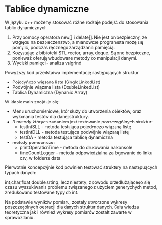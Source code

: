 # Tablice dynamiczne

W języku c++ możemy stosować różne rodzaje podejść do stosowania tablic dynamicznych. 

1. Przy pomocy operatora new[] i delate[]. Nie jest on bezpieczny, ze względu na bezpieczeństwo, a mianowicie programista możę się pomylić, podczas ręcznego zarządzania pamięcią.
2. Kożystając z biblioteki STL vector, array, deque. Są one bezpieczne, ponieważ oferują wbudowane metody do manipulacji danymi. 
3. Wycieki pamięci - analiza valgrind

Powyższy kod przedstaiwa implementację następujących struktur:

- Pojedyńczo wiązana lista (SingleLinkedList)
- Podwójnie wiązana lista (DoubleLinkedList)
- Tablica Dynamiczna (Dynamic Array)

W klasie main znajduje się:

- Menu uruchomieniowe, któr służy do utworzenia obiektów, oraz wykonania testów dla danej struktury.
- 3 metody których zadaniem jest testowanie poszczególnych struktur:
    - testIntSLL - metoda testująca pojedynczo wiązaną listę
    - testIntDLL - metoda testująca podwójnie wiązaną listę
    - testDA - metoda testująca tablicę dynamiczna
- metody pomocnicze:
    - printOperationTime - metoda do drukowania na konsole
    - timeCountLogger - metoda odpowiedzialna za logowanie do linku csv, w folderze data

Pierwotnie koncepcyjnie kod powinien testować struktury na następuących typach danych:

 int,char,float,double,srting, lecz niestety, z powodu przedłużającego się czasu wyszukiwania problemu związanego z użyciem generychych metod, zredukowano testowane typy do int. 

Na podstawie wyników pomiaru, zostały utworzone wykresy poszczególnych oepracji dla danych struktur danych. Cała wiedza teoretyczna jak i również wykresy pomiarów zostałt zawarte w sprawozdaniu.

